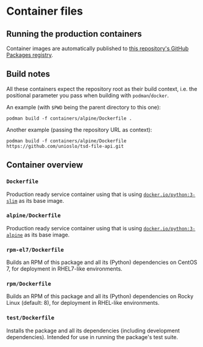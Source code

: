 # Container files

## Running the production containers

Container images are automatically published to
[this repository's GitHub Packages registry](https://github.com/unioslo/tsd-file-api/pkgs/container/tsd-file-api).

## Build notes

All these containers expect the repository root as their build context, i.e.
the positional parameter you pass when building with `podman`/`docker`.

An example (with `$PWD` being the parent directory to this one):

```console
podman build -f containers/alpine/Dockerfile .
```

Another example (passing the repository URL as context):

```console
podman build -f containers/alpine/Dockerfile https://github.com/unioslo/tsd-file-api.git
```

## Container overview

### `Dockerfile`

Production ready service container using that is using
[`docker.io/python:3-slim`](https://hub.docker.com/_/python) as its base image.

### `alpine/Dockerfile`

Production ready service container using that is using
[`docker.io/python:3-alpine`](https://hub.docker.com/_/python) as its base
image.

### `rpm-el7/Dockerfile`

Builds an RPM of this package and all its (Python) dependencies on CentOS 7,
for deployment in RHEL7-like environments.

### `rpm/Dockerfile`

Builds an RPM of this package and all its (Python) dependencies on Rocky Linux
(default: 8), for deployment in RHEL-like environments.

### `test/Dockerfile`

Installs the package and all its dependencies (including development
dependencies). Intended for use in running the package's test suite.
